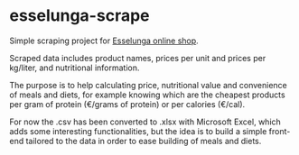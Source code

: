 # esselunga-scrape

Simple scraping project for [Esselunga online shop](https://www.esselungaacasa.it/).

Scraped data includes product names, prices per unit and prices per kg/liter, and nutritional information.

The purpose is to help calculating price, nutritional value and convenience of meals and diets, for example knowing which are the cheapest products per gram of protein (€/grams of protein) or per calories (€/cal).

For now the .csv has been converted to .xlsx with Microsoft Excel, which adds some interesting functionalities, but the idea is to build a simple front-end tailored to the data in order to ease building of meals and diets.